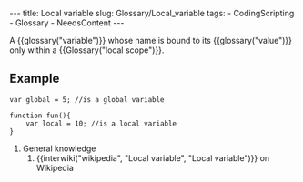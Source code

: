 --- title: Local variable slug: Glossary/Local_variable tags: - CodingScripting - Glossary - NeedsContent ---

A {{glossary("variable")}} whose name is bound to its {{glossary("value")}} only within a {{Glossary("local scope")}}.

## Example

    var global = 5; //is a global variable

    function fun(){
        var local = 10; //is a local variable
    }

1.  General knowledge
    1.  {{interwiki("wikipedia", "Local variable", "Local variable")}} on Wikipedia
